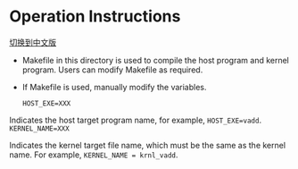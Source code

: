 # Operation Instructions

[切换到中文版](./README_CN.md)

* Makefile in this directory is used to compile the host program and kernel program. Users can modify Makefile as required.
* If Makefile is used, manually modify the variables.

  `HOST_EXE=XXX`

Indicates the host target program name, for example, `HOST_EXE=vadd`.
	`KERNEL_NAME=XXX`

Indicates the kernel target file name, which must be the same as the kernel name.
For example, `KERNEL_NAME = krnl_vadd`.

